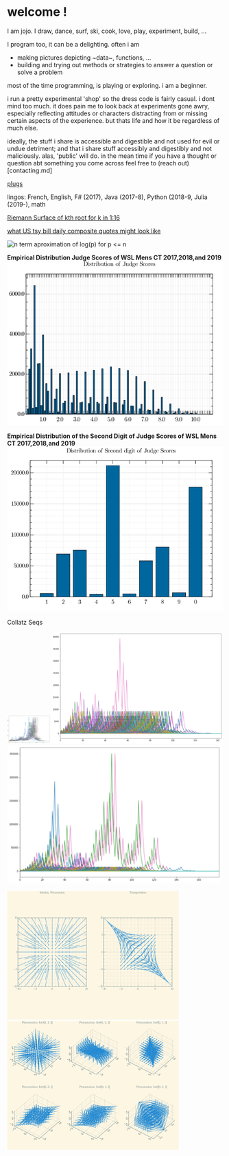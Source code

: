 welcome !
====

I am jojo. I draw, dance, surf, ski, cook, love, play, experiment, build, ...

I program too, it can be a delighting. often i am 
- making pictures depicting ~data~, functions, ...
- building and trying out methods or strategies to answer a question or solve a problem 

most of the time programming, is playing or exploring. i am a beginner.

i run a pretty experimental 'shop' so the dress code is fairly casual.
i dont mind too much. it does pain me to look back at experiments gone awry, especially reflecting attitudes or characters distracting from or missing certain aspects of the experience. but thats life and how it be regardless of much else. 

ideally, the stuff i share is accessible and digestible and not used for evil or undue detriment; and that i share stuff accessibly and digestibly and not maliciously. alas, 'public' will do.
in the mean time if you have a thought or question abt something you come across feel free to (reach out)[contacting.md]

[plugs](plug.md)

lingos: French, English, F# (2017), Java (2017-8), Python (2018-9, Julia (2019-), math

[Riemann Surface of kth root for k in 1:16](viz/RiemannSurfacesOf1stRootTo16thRoot.pdf)

[what US tsy bill daily composite quotes might look like](viz/RatesPlots.html)

![n term aproximation of log(p) for p <= n ](viz/asymaprxLogOfPrimes.gif)

**Empirical Distribution Judge Scores of WSL Mens CT 2017,2018,and 2019**
![](viz/EDFofJudgeScores.png)

**Empirical Distribution of the Second Digit of Judge Scores of WSL Mens CT 2017,2018,and 2019**
![](viz/EDFof2ndDigitOfJudgeScores.png)

Collatz Seqs
<p>
<img src="Collatz/CollatzDictSeqs100.png" alt="100 seqs" width="100"/>
<img src="Collatz/CollatzDictSeqs500.png" alt="500 seqs" width="400"/>
<img src="Collatz/CollatzDictSeqs1000.png" alt="1000 seqs" width="500"/>
<p>

<p>
<img src="viz/PermVectFieldsIn2.png" alt="Permutation Vector Fields in 2 space acting on some rational points" width="400"/>
<img src="viz/PermVectFieldsIn3.png" alt="Permutation Vector Fields in 3 space acting on some rational points" width="400"/>
<p>